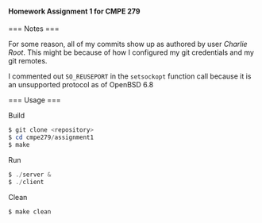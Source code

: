 #### Homework Assignment 1 for CMPE 279

=== Notes ===

For some reason, all of my commits show up as authored by user *Charlie Root*.  This might be because of how I configured my git credentials and my git remotes.

I commented out `SO_REUSEPORT` in the `setsockopt` function call because it is an unsupported protocol as of OpenBSD 6.8

=== Usage ===

Build

```powershell
$ git clone <repository>
$ cd cmpe279/assignment1
$ make
```

Run

```powershell
$ ./server &
$ ./client
```

Clean

```powershell
$ make clean
```

